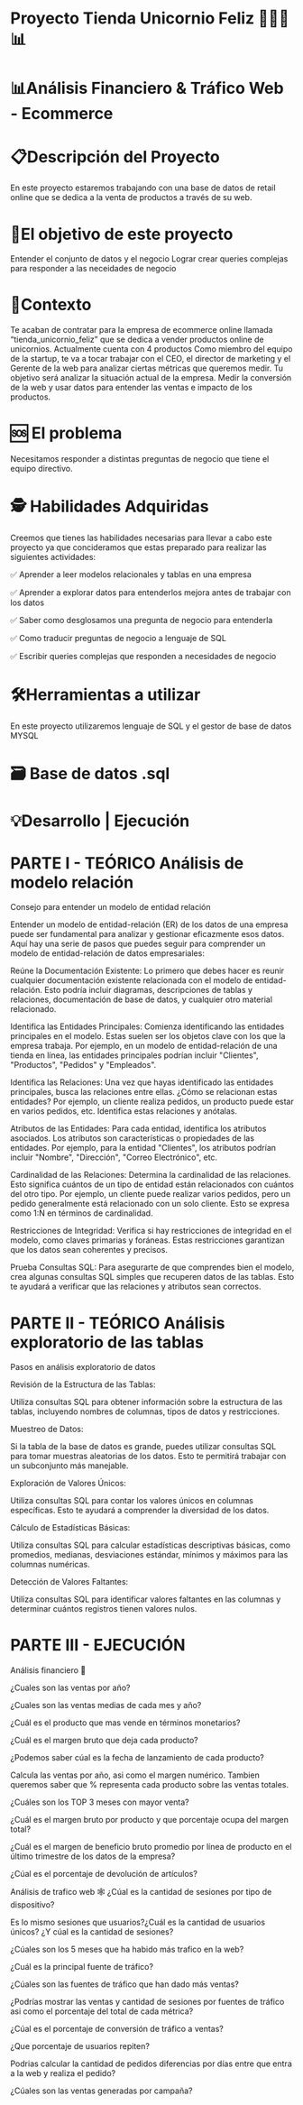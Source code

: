 # Proyecto Tienda Unicornio Feliz 👩‍💻🦄📊⁣
# 📊Análisis Financiero & Tráfico Web - Ecommerce 

# 📋Descripción del Proyecto
En este proyecto estaremos trabajando con una base de datos de retail online que se dedica a la venta de productos a través de su web.

# 🎯El objetivo de este proyecto
Entender el conjunto de datos y el negocio
Lograr crear queries complejas para responder a las neceidades de negocio

# 📝Contexto
Te acaban de contratar para la empresa de ecommerce online llamada “tienda_unicornio_feliz”
que se dedica a vender productos online de unicornios. Actualmente cuenta con 4 productos
Como miembro del equipo de la startup, te va a tocar trabajar con el CEO, el director de
marketing y el Gerente de la web para analizar ciertas métricas que queremos medir.
Tu objetivo será analizar la situación actual de la empresa. Medir la conversión de la web y usar
datos para entender las ventas e impacto de los productos.

# 🆘 El problema
Necesitamos responder a distintas preguntas de negocio que tiene el equipo directivo.

# 🕵️ Habilidades Adquiridas
Creemos que tienes las habilidades necesarias para llevar a cabo este proyecto ya que
concideramos que estas preparado para realizar las siguientes actividades:

✅  Aprender a leer modelos relacionales y tablas en una empresa

✅  Aprender a explorar datos para entenderlos mejora antes de trabajar con los datos

✅  Saber como desglosamos una pregunta de negocio para entenderla

✅  Como traducir preguntas de negocio a lenguaje de SQL

✅  Escribir queries complejas que responden a necesidades de negocio

# 🛠️Herramientas a utilizar
En este proyecto utilizaremos lenguaje de SQL y el gestor de base de datos MYSQL

# 🗃️ Base de datos .sql

# 💡Desarrollo | Ejecución
# PARTE I - TEÓRICO Análisis de modelo relación
Consejo para entender un modelo de entidad relación

Entender un modelo de entidad-relación (ER) de los datos de una empresa puede ser fundamental para analizar y gestionar eficazmente esos datos. Aquí hay una serie de pasos que puedes seguir para comprender un modelo de entidad-relación de datos empresariales:

Reúne la Documentación Existente: Lo primero que debes hacer es reunir cualquier documentación existente relacionada con el modelo de entidad-relación. Esto podría incluir diagramas, descripciones de tablas y relaciones, documentación de base de datos, y cualquier otro material relacionado.

Identifica las Entidades Principales: Comienza identificando las entidades principales en el modelo. Estas suelen ser los objetos clave con los que la empresa trabaja. Por ejemplo, en un modelo de entidad-relación de una tienda en línea, las entidades principales podrían incluir "Clientes", "Productos", "Pedidos" y "Empleados".

Identifica las Relaciones: Una vez que hayas identificado las entidades principales, busca las relaciones entre ellas. ¿Cómo se relacionan estas entidades? Por ejemplo, un cliente realiza pedidos, un producto puede estar en varios pedidos, etc. Identifica estas relaciones y anótalas.

Atributos de las Entidades: Para cada entidad, identifica los atributos asociados. Los atributos son características o propiedades de las entidades. Por ejemplo, para la entidad "Clientes", los atributos podrían incluir "Nombre", "Dirección", "Correo Electrónico", etc.

Cardinalidad de las Relaciones: Determina la cardinalidad de las relaciones. Esto significa cuántos de un tipo de entidad están relacionados con cuántos del otro tipo. Por ejemplo, un cliente puede realizar varios pedidos, pero un pedido generalmente está relacionado con un solo cliente. Esto se expresa como 1:N en términos de cardinalidad.

Restricciones de Integridad: Verifica si hay restricciones de integridad en el modelo, como claves primarias y foráneas. Estas restricciones garantizan que los datos sean coherentes y precisos.

Prueba Consultas SQL: Para asegurarte de que comprendes bien el modelo, crea algunas consultas SQL simples que recuperen datos de las tablas. Esto te ayudará a verificar que las relaciones y atributos sean correctos.

# PARTE II - TEÓRICO Análisis exploratorio de las tablas
Pasos en análisis exploratorio de datos

Revisión de la Estructura de las Tablas:

Utiliza consultas SQL para obtener información sobre la estructura de las tablas, incluyendo nombres de columnas, tipos de datos y restricciones.

Muestreo de Datos:

Si la tabla de la base de datos es grande, puedes utilizar consultas SQL para tomar muestras aleatorias de los datos. Esto te permitirá trabajar con un subconjunto más manejable.

Exploración de Valores Únicos:

Utiliza consultas SQL para contar los valores únicos en columnas específicas. Esto te ayudará a comprender la diversidad de los datos.

Cálculo de Estadísticas Básicas:

Utiliza consultas SQL para calcular estadísticas descriptivas básicas, como promedios, medianas, desviaciones estándar, mínimos y máximos para las columnas numéricas.

Detección de Valores Faltantes:

Utiliza consultas SQL para identificar valores faltantes en las columnas y determinar cuántos registros tienen valores nulos.

# PARTE III - EJECUCIÓN 
Análisis financiero 💸

¿Cuales son las ventas por año?

¿Cuales son las ventas medias de cada mes y año?

¿Cuál es el producto que mas vende en términos monetarios?

¿Cuál es el margen bruto que deja cada producto?

¿Podemos saber cúal es la fecha de lanzamiento de cada producto?

Calcula las ventas por año, asi como el margen numérico. Tambien queremos saber que % representa cada producto sobre las ventas totales.

¿Cuáles son los TOP 3 meses con mayor venta?

¿Cuál es el margen bruto por producto y que porcentaje ocupa del margen total?

¿Cuál es el margen de beneficio bruto promedio por línea de producto en el último trimestre de los datos de la empresa?

¿Cúal es el porcentaje de devolución de artículos?

Análisis de trafico web 🕸️
¿Cúal es la cantidad de sesiones por tipo de dispositivo?

Es lo mismo sesiones que usuarios?¿Cuál es la cantidad de usuarios únicos? ¿Y cúal es la cantidad de sesiones?

¿Cúales son los 5 meses que ha habido más trafico en la web?

¿Cuál es la principal fuente de tráfico?

¿Cúales son las fuentes de tráfico que han dado más ventas?

¿Podrías mostrar las ventas y cantidad de sesiones por fuentes de tráfico asi como el porcentaje del total de cada métrica?

¿Cúal es el porcentaje de conversión de tráfico a ventas?

¿Que porcentaje de usuarios repiten?

Podrias calcular la cantidad de pedidos diferencias por días entre que entra a la web y realiza el pedido?

¿Cúales son las ventas generadas por campaña?